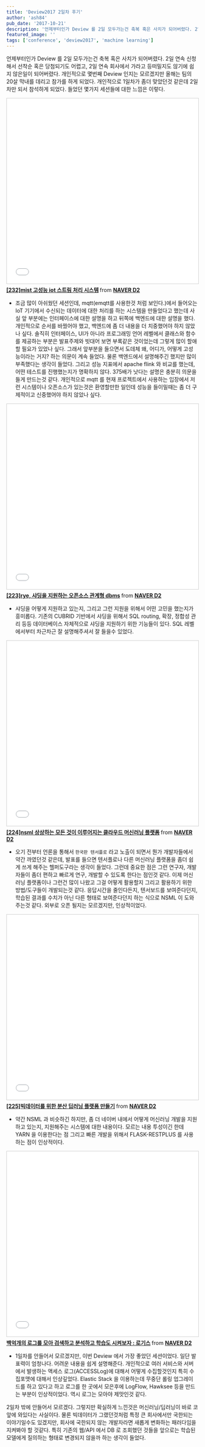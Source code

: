 ```yaml
---
title: 'Deview2017 2일차 후기'
author: 'ash84'
pub_date: '2017-10-21'
description: '언제부터인가 Deview 를 2일 모두가는건 축복 혹은 사치가 되어버렸다. 2일 연속 신청해서 선착순 혹은 당첨되기도 어렵고, 2일 연속 회사에서 가라고 등떠밀지도 않기에 쉽지 않은일이 되어버렸다. 개인적으로 몇번째 Deview 인지는 모르겠지만 올해는 팀의 20살 막내를 데리고 참가를 하게 되었다. 개인적으로 1일차가 좀더 맞았던것 같은데 2일차만 되서 참석하게 되었다. 들었던 몇가지 세션들에 대한 느낌은 이렇다.'
featured_image: ''
tags: ['conference', 'deview2017', 'machine learning']
---
```


언제부터인가 Deview 를 2일 모두가는건 축복 혹은 사치가 되어버렸다. 2일 연속 신청해서 선착순 혹은 당첨되기도 어렵고, 2일 연속 회사에서 가라고 등떠밀지도 않기에 쉽지 않은일이 되어버렸다. 개인적으로 몇번째 Deview 인지는 모르겠지만 올해는 팀의 20살 막내를 데리고 참가를 하게 되었다. 개인적으로 1일차가 좀더 맞았던것 같은데 2일차만 되서 참석하게 되었다. 들었던 몇가지 세션들에 대한 느낌은 이렇다. 
 

<iframe src="//www.slideshare.net/slideshow/embed_code/key/4NJHnUNUTaybpo" width="595" height="485" frameborder="0" marginwidth="0" marginheight="0" scrolling="no" style="border:1px solid #CCC; border-width:1px; margin-bottom:5px; max-width: 100%;" allowfullscreen> </iframe> <div style="margin-bottom:5px"> <strong> <a href="//www.slideshare.net/deview/232mist-iot-80879502" title="[232]mist 고성능 iot 스트림 처리 시스템" target="_blank">[232]mist 고성능 iot 스트림 처리 시스템</a> </strong> from <strong><a href="https://www.slideshare.net/deview" target="_blank">NAVER D2</a></strong> </div>


- 조금 많이 아쉬웠던 세션인데, mqtt(emqtt를 사용한것 처럼 보인다.)에서 들어오는 IoT 기기에서 수신되는 데이터에 대한 처리를 하는 시스템을 만들었다고 했는데 사실 앞 부분에는 인터페이스에 대한 설명을 하고 뒤쪽에 백엔드에 대한 설명을 했다. 개인적으로 순서를 바꿨어야 했고, 백엔드에 좀 더 내용을 더 치중했어야 하지 않았나 싶다. 솔직히 인터페이스, UI가 아니라 프로그래밍 언어 레벨에서 클래스와 함수를 제공하는 부분은 발표주제와 빗대어 보면 부록같은 것이었는데 그렇게 많이 할애할 필요가 있었나 싶다. 그래서 앞부분을 들으면서 도데체 왜, 어디가, 어떻게 고성능이라는 거지? 하는 의문이 계속 들었다. 물론 백엔드에서 설명해주긴 했지만 많이 부족했다는 생각이 들었다. 그리고 성능 지표에서 apache flink 와 비교를 했는데, 어떤 테스트를 진행했는지가 명확하지 않다. 375배가 낫다는 설명은 충분히 의문을 들게 만드는것 같다. 개인적으로 mqtt 를 현재 프로젝트에서 사용하는 입장에서 저런 시스템이나 오픈소스가 있는것은 환영할만한 일인데 성능을 들이밀때는 좀 더 구제적이고 신중했어야 하지 않았나 싶다. 


<iframe src="//www.slideshare.net/slideshow/embed_code/key/63XWSlvuGMdNM9" width="595" height="485" frameborder="0" marginwidth="0" marginheight="0" scrolling="no" style="border:1px solid #CCC; border-width:1px; margin-bottom:5px; max-width: 100%;" allowfullscreen> </iframe> <div style="margin-bottom:5px"> <strong> <a href="//www.slideshare.net/deview/223rye-dbms" title="[223]rye, 샤딩을 지원하는 오픈소스 관계형 dbms" target="_blank">[223]rye, 샤딩을 지원하는 오픈소스 관계형 dbms</a> </strong> from <strong><a href="https://www.slideshare.net/deview" target="_blank">NAVER D2</a></strong> </div>
 
- 샤딩을 어떻게 지원하고 있는지, 그리고 그런 지원을 위해서 어떤 고민을 했는지가 흥미롭다. 기존의 CUBRID 기반에서 샤딩을 위해서 SQL routing, 확장, 정합성 관리 등등 데이터베이스 자체적으로 샤딩을 지원하기 위한 기능들이 있다. SQL 레벨에서부터 차근차근 잘 설명해주셔서 잘 들을수 있었다. 

<iframe src="//www.slideshare.net/slideshow/embed_code/key/Abgw42ZIrYDbRE" width="595" height="485" frameborder="0" marginwidth="0" marginheight="0" scrolling="no" style="border:1px solid #CCC; border-width:1px; margin-bottom:5px; max-width: 100%;" allowfullscreen> </iframe> <div style="margin-bottom:5px"> <strong> <a href="//www.slideshare.net/deview/224nsml-80881317" title="[224]nsml 상상하는 모든 것이 이루어지는 클라우드 머신러닝 플랫폼" target="_blank">[224]nsml 상상하는 모든 것이 이루어지는 클라우드 머신러닝 플랫폼</a> </strong> from <strong><a href="https://www.slideshare.net/deview" target="_blank">NAVER D2</a></strong> </div>

- 오기 전부터 언론을 통해서 `한국판 텐서플로` 라고 노출이 되면서 뭔가 개발자들에서 약간 까였던것 같은데, 발표를 들으면 텐서플로나 다른 머신러닝 플랫폼을 좀더 쉽게 쓰게 해주는 헬퍼도구라는 생각이 들었다. 그런데 중요한 점은 그런 연구자, 개발자들이 좀더 편하고 빠르게 연구, 개발할 수 있도록 한다는 점인것 같다. 이제 머신러닝 플랫폼이나 그런건 많이 나왔고 그걸 어떻게 활용할지 그리고 활용하기 위한 방법/도구들이 개발되는것 같다. 응답시간을 줄인다든지, 텐서보드를 보여준다던지, 학습된 결과를 수치가 아닌 다른 형태로 보여준다던지 하는 식으로 NSML 이 도와주는것 같다. 외부로 오픈 될지는 모르겠지만, 인상적이었다. 

<iframe src="//www.slideshare.net/slideshow/embed_code/key/5NZ43miX2CVvew" width="595" height="485" frameborder="0" marginwidth="0" marginheight="0" scrolling="no" style="border:1px solid #CCC; border-width:1px; margin-bottom:5px; max-width: 100%;" allowfullscreen> </iframe> <div style="margin-bottom:5px"> <strong> <a href="//www.slideshare.net/deview/225-80884659" title="[225]빅데이터를 위한 분산 딥러닝 플랫폼 만들기" target="_blank">[225]빅데이터를 위한 분산 딥러닝 플랫폼 만들기</a> </strong> from <strong><a href="https://www.slideshare.net/deview" target="_blank">NAVER D2</a></strong> </div>

- 약간 NSML 과 비슷하긴 하지만, 좀 더 네이버 내에서 어떻게 머신러닝 개발을 지원하고 있는지, 지원해주는 시스템에 대한 내용이다. 모르는 내용 투성이긴 한데 YARN 을 이용한다는 점 그리고 빠른 개발을 위해서 FLASK-RESTPLUS 를 사용하는 점이 인상적이다.  

<iframe src="//www.slideshare.net/slideshow/embed_code/key/wEjHfMu2QS7Ptn" width="595" height="485" frameborder="0" marginwidth="0" marginheight="0" scrolling="no" style="border:1px solid #CCC; border-width:1px; margin-bottom:5px; max-width: 100%;" allowfullscreen> </iframe> <div style="margin-bottom:5px"> <strong> <a href="//www.slideshare.net/deview/ss-80885724" title="백억개의 로그를 모아 검색하고 분석하고 학습도 시켜보자 : 로기스" target="_blank">백억개의 로그를 모아 검색하고 분석하고 학습도 시켜보자 : 로기스</a> </strong> from <strong><a href="https://www.slideshare.net/deview" target="_blank">NAVER D2</a></strong> </div>


- 1일차를 안들어서 모르겠지만, 이번 Deview 에서 가장 좋았던 세션이었다. 일단 발표력이 엄청나다. 어려운 내용을 쉽게 설명해준다. 개인적으로 여러 서비스와 서버에서 발생하는 액세스 로그(ACCESSLog)에 대해서 어떻게 수집할것인지 특히 수집포맷에 대해서 인상깊었다. Elastic Stack 을 이용하는데 무중단 롤링 업그레이드를 하고 있다고 하고 로그를 한 곳에서 모은후에 LogFlow, Hawksee 등을 만드는 부분이 인상적이었다. 역시 로그는 모아야 제맛인것 같다. 


2일차 밖에 안들어서 모르겠다. 그렇지만 확실하게 느낀것은 머신러닝/딥러닝이 바로 코 앞에 와있다는 사실이다. 물론 빅데이터가 그랬던것처럼 특정 큰 회사에서만 국한되는 이야기일수도 있겠지만, 회사에 국한되지 않는 개발자라면 새롭게 변화하는 패러다임을 지켜봐야 할 것같다. 특히 기존의 웹/API 에서 DB 로 조회했던 것들을 앞으로는 학습된 모델에게 질의하는 형태로 변경되지 않을까 하는 생각이 들었다. 
